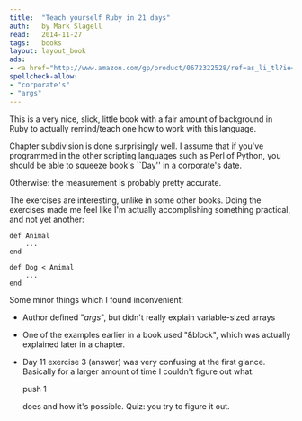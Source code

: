 ```yaml
---
title:	"Teach yourself Ruby in 21 days"
auth:	by Mark Slagell
read:	2014-11-27
tags:	books
layout: layout_book
ads:
- <a href="http://www.amazon.com/gp/product/0672322528/ref=as_li_tl?ie=UTF8&camp=1789&creative=390957&creativeASIN=0672322528&linkCode=as2&tag=wojcadamkoszh-20&linkId=OQVFRA4MQIXKVIWC"><img border="0" src="http://ws-na.amazon-adsystem.com/widgets/q?_encoding=UTF8&ASIN=0672322528&Format=_SL160_&ID=AsinImage&MarketPlace=US&ServiceVersion=20070822&WS=1&tag=wojcadamkoszh-20" ></a><img src="http://ir-na.amazon-adsystem.com/e/ir?t=wojcadamkoszh-20&l=as2&o=1&a=0672322528" width="1" height="1" border="0" alt="" style="border:none !important; margin:0px !important;" />
spellcheck-allow:
- "corporate's"
- "args"
---
```

This is a very nice, slick, little book with a fair amount of background in
Ruby to actually remind/teach one how to work with this language.

Chapter subdivision is done surprisingly well. I assume that if you've
programmed in the other scripting languages such as Perl of Python, you
should be able to squeeze book's ``Day'' in a corporate's date.

Otherwise: the measurement is probably pretty accurate.

The exercises are interesting, unlike in some other books. Doing the
exercises made me feel like I'm actually accomplishing something practical,
and not yet another:

	def Animal
		...
	end

	def Dog < Animal
		...
	end

Some minor things which I found inconvenient:
- Author defined "*args*", but didn't really explain variable-sized arrays

- One of the examples earlier in a book used "&block", which was actually explained later in a chapter.

- Day 11 exercise 3 (answer) was very confusing at the first glance. Basically for a larger
  amount of time I couldn't figure out what:

	push 1

  does and how it's possible. Quiz: you try to figure it out.
